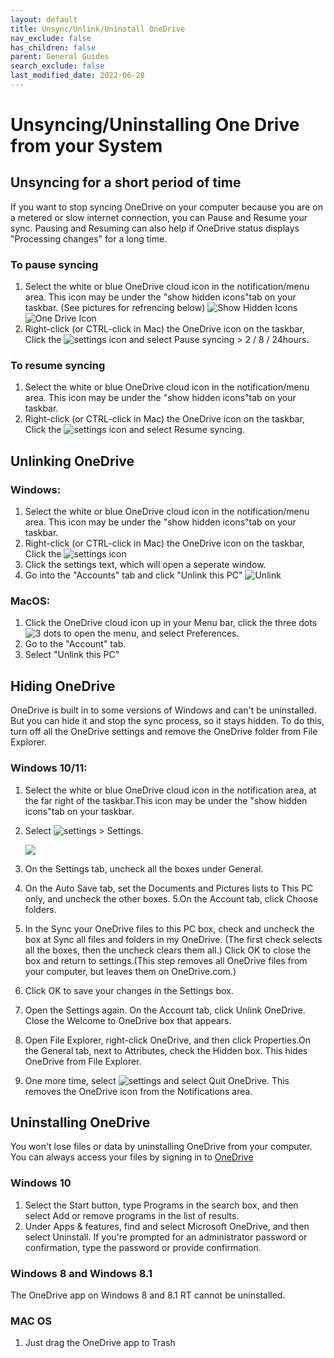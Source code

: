 ```yaml
---
layout: default
title: Unsync/Unlink/Uninstall OneDrive
nav_exclude: false
has_children: false
parent: General Guides
search_exclude: false
last_modified_date: 2022-06-28
---
```


# Unsyncing/Uninstalling One Drive from your System

## Unsyncing for a short period of time
If you want to stop syncing OneDrive on your computer because you are on a metered or slow internet connection, you can Pause and Resume your sync. Pausing and Resuming can also help if OneDrive status displays "Processing changes" for a long time.

### To pause syncing
1. Select the white or blue OneDrive cloud icon in the notification/menu area. This icon may be under the "show hidden icons"tab on your taskbar. (See pictures for refrencing below)
![Show Hidden Icons](https://imgur.com/9Eibny8.png) 
![One Drive Icon](https://imgur.com/XPr89uv.png)
2. Right-click (or CTRL-click in Mac) the OneDrive icon on the taskbar, Click the        ![settings](https://support.content.office.net/en-us/media/9c35458d-dc74-4d37-9cc7-89aff307eff9.png) icon and select Pause syncing > 2 / 8 / 24hours.


### To resume syncing
1. Select the white or blue OneDrive cloud icon in the notification/menu area. This icon may be under the "show hidden icons"tab on your taskbar.
2. Right-click (or CTRL-click in Mac) the OneDrive icon on the taskbar, Click the     ![settings](https://support.content.office.net/en-us/media/9c35458d-dc74-4d37-9cc7-89aff307eff9.png) icon and select Resume syncing.


## Unlinking OneDrive 

### Windows:
1. Select the white or blue OneDrive cloud icon in the notification/menu area. This icon may be under the "show hidden icons"tab on your taskbar.
2. Right-click (or CTRL-click in Mac) the OneDrive icon on the taskbar, Click the ![settings](https://support.content.office.net/en-us/media/9c35458d-dc74-4d37-9cc7-89aff307eff9.png) icon
3. Click the settings text, which will open a seperate window.
4. Go into the "Accounts" tab and click "Unlink this PC"
![Unlink](https://imgur.com/vH6XQKg.png)

### MacOS:
1. Click the OneDrive cloud icon up in your Menu bar, click the three dots ![3 dots](https://imgur.com/PrKPyNt.png) to open the menu, and select Preferences.
2. Go to the "Account" tab.
3. Select "Unlink this PC"

## Hiding OneDrive
OneDrive is built in to some versions of Windows and can't be uninstalled. But you can hide it and stop the sync process, so it stays hidden. To do this, turn off all the OneDrive settings and remove the OneDrive folder from File Explorer.
### Windows 10/11:
1. Select the white or blue OneDrive cloud icon in the notification area, at the far right of the taskbar.This icon may be under the "show hidden icons"tab on your taskbar.
2. Select  ![settings](https://support.content.office.net/en-us/media/9c35458d-dc74-4d37-9cc7-89aff307eff9.png)  > Settings.

   ![](https://imgur.com/Y9eohf2.png)
   
3. On the Settings tab, uncheck all the boxes under General.
4. On the Auto Save tab, set the Documents and Pictures lists to This PC only, and uncheck the other boxes.
5.On the Account tab, click Choose folders.
6. In the Sync your OneDrive files to this PC box, check and uncheck the box at Sync all files and folders in my OneDrive. (The first check selects all the boxes, then the uncheck clears them all.) Click OK to close the box and return to settings.(This step removes all OneDrive files from your computer, but leaves them on OneDrive.com.)
7. Click OK to save your changes in the Settings box.
8. Open the Settings again. On the Account tab, click Unlink OneDrive. Close the Welcome to OneDrive box that appears.
9. Open File Explorer, right-click OneDrive, and then click Properties.On the General tab, next to Attributes, check the Hidden box. This hides OneDrive from File Explorer.
10. One more time, select ![settings](https://support.content.office.net/en-us/media/9c35458d-dc74-4d37-9cc7-89aff307eff9.png) and select Quit OneDrive. This removes the OneDrive icon from the Notifications area.

## Uninstalling OneDrive
You won't lose files or data by uninstalling OneDrive from your computer. You can always access your files by signing in to [OneDrive](onedrive.com)
### Windows 10
1. Select the Start button, type Programs in the search box, and then select Add or remove programs in the list of results.
2. Under Apps & features, find and select Microsoft OneDrive, and then select Uninstall. If you're prompted for an administrator password or confirmation, type the password or provide confirmation.

### Windows 8 and Windows 8.1
The OneDrive app on Windows 8 and 8.1 RT cannot be uninstalled.

### MAC OS
1. Just drag the OneDrive app to Trash